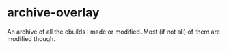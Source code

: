 # archive-overlay
An archive of all the ebuilds I made or modified. Most (if not all) of them are modified though.
